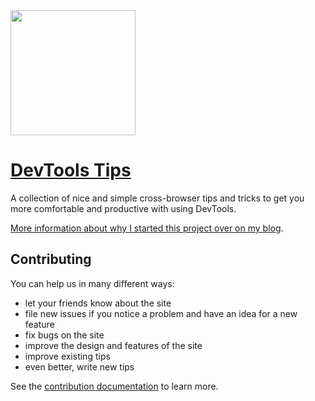 














<img src="https://raw.githubusercontent.com/captainbrosset/devtools-tips/main/src/assets/logo.png" width="200">

# [DevTools Tips](https://devtoolstips.org/)

A collection of nice and simple cross-browser tips and tricks to get you more comfortable and productive with using DevTools.

[More information about why I started this project over on my blog](https://patrickbrosset.com/articles/2021-07-01-introducing-devtools-tips/).

## Contributing

You can help us in many different ways:

* let your friends know about the site
* file new issues if you notice a problem and have an idea for a new feature
* fix bugs on the site
* improve the design and features of the site
* improve existing tips
* even better, write new tips

See the [contribution documentation](CONTRIBUTING.md) to learn more.
